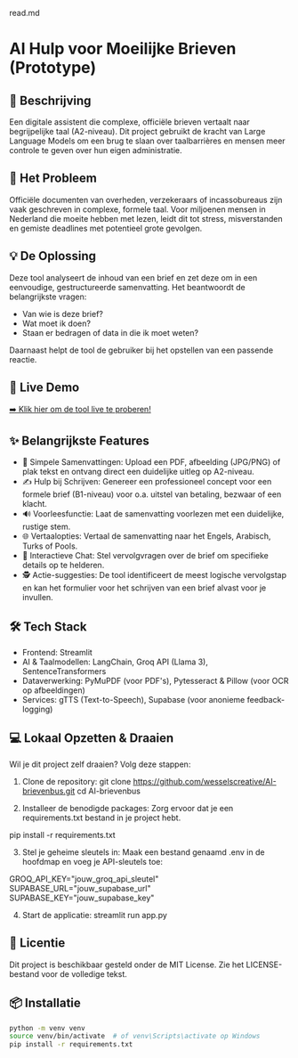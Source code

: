 read.md
# AI Hulp voor Moeilijke Brieven (Prototype)

## 🧠 Beschrijving
Een digitale assistent die complexe, officiële brieven vertaalt naar begrijpelijke taal (A2-niveau). 
Dit project gebruikt de kracht van Large Language Models om een brug te slaan over taalbarrières en mensen meer controle te geven over hun eigen administratie.

## 🎯 Het Probleem 
Officiële documenten van overheden, verzekeraars of incassobureaus zijn vaak geschreven in complexe, formele taal. Voor miljoenen mensen in Nederland die moeite hebben met lezen, leidt dit tot stress, misverstanden en gemiste deadlines met potentieel grote gevolgen.

## 💡 De Oplossing 
Deze tool analyseert de inhoud van een brief en zet deze om in een eenvoudige, gestructureerde samenvatting. Het beantwoordt de belangrijkste vragen:
- Van wie is deze brief?
- Wat moet ik doen?
- Staan er bedragen of data in die ik moet weten?

Daarnaast helpt de tool de gebruiker bij het opstellen van een passende reactie.

## 🚀 Live Demo
[➡️ Klik hier om de tool live te proberen!](https://ai-brievenhulp.streamlit.app/)



## ✨ Belangrijkste Features
- 📄 Simpele Samenvattingen: Upload een PDF, afbeelding (JPG/PNG) of plak tekst en ontvang direct een duidelijke uitleg op A2-niveau.
- ✍️ Hulp bij Schrijven: Genereer een professioneel concept voor een formele brief (B1-niveau) voor o.a. uitstel van betaling, bezwaar of een klacht.
- 🔊 Voorleesfunctie: Laat de samenvatting voorlezen met een duidelijke, rustige stem.
- 🌐 Vertaalopties: Vertaal de samenvatting naar het Engels, Arabisch, Turks of Pools.
- 💬 Interactieve Chat: Stel vervolgvragen over de brief om specifieke details op te helderen.
- 🕵️ Actie-suggesties: De tool identificeert de meest logische vervolgstap en kan het formulier voor het schrijven van een brief alvast voor je invullen.

## 🛠️ Tech Stack
- Frontend: Streamlit
- AI & Taalmodellen: LangChain, Groq API (Llama 3), SentenceTransformers
- Dataverwerking: PyMuPDF (voor PDF's), Pytesseract & Pillow (voor OCR op afbeeldingen)
- Services: gTTS (Text-to-Speech), Supabase (voor anonieme feedback-logging)

## 💻 Lokaal Opzetten & Draaien
Wil je dit project zelf draaien? Volg deze stappen:

1. Clone de repository:
git clone https://github.com/wesselscreative/AI-brievenbus.git
cd AI-brievenbus

2. Installeer de benodigde packages:
Zorg ervoor dat je een requirements.txt bestand in je project hebt.

pip install -r requirements.txt

3. Stel je geheime sleutels in:
Maak een bestand genaamd .env in de hoofdmap en voeg je API-sleutels toe:

GROQ_API_KEY="jouw_groq_api_sleutel"
SUPABASE_URL="jouw_supabase_url"
SUPABASE_KEY="jouw_supabase_key"

4. Start de applicatie:
streamlit run app.py

## 📜 Licentie
Dit project is beschikbaar gesteld onder de MIT License. Zie het LICENSE-bestand voor de volledige tekst.


## 📦 Installatie
```bash
python -m venv venv
source venv/bin/activate  # of venv\Scripts\activate op Windows
pip install -r requirements.txt
